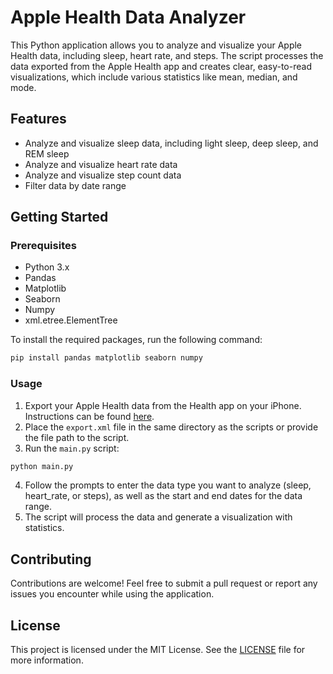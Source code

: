 # Apple Health Data Analyzer

This Python application allows you to analyze and visualize your Apple Health data, including sleep, heart rate, and steps. The script processes the data exported from the Apple Health app and creates clear, easy-to-read visualizations, which include various statistics like mean, median, and mode.

## Features

- Analyze and visualize sleep data, including light sleep, deep sleep, and REM sleep
- Analyze and visualize heart rate data
- Analyze and visualize step count data
- Filter data by date range

## Getting Started

### Prerequisites

- Python 3.x
- Pandas
- Matplotlib
- Seaborn
- Numpy
- xml.etree.ElementTree

To install the required packages, run the following command:

```bash
pip install pandas matplotlib seaborn numpy
```

### Usage

1. Export your Apple Health data from the Health app on your iPhone. Instructions can be found [here](https://support.apple.com/en-us/HT203037).
2. Place the `export.xml` file in the same directory as the scripts or provide the file path to the script.
3. Run the `main.py` script:

```bash
python main.py
```

4. Follow the prompts to enter the data type you want to analyze (sleep, heart_rate, or steps), as well as the start and end dates for the data range.
5. The script will process the data and generate a visualization with statistics.

## Contributing

Contributions are welcome! Feel free to submit a pull request or report any issues you encounter while using the application.

## License

This project is licensed under the MIT License. See the [LICENSE](LICENSE) file for more information.